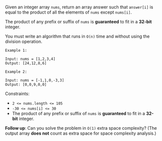 Given an integer array `nums`, return an array answer such that `answer[i]` is equal to the product of all the elements of `nums` except `nums[i]`.

The product of any prefix or suffix of `nums` is **guaranteed** to fit in a **32-bit** integer.

You must write an algorithm that runs in `O(n)` time and without using the division operation.

```
Example 1:

Input: nums = [1,2,3,4]
Output: [24,12,8,6]
```

```
Example 2:

Input: nums = [-1,1,0,-3,3]
Output: [0,0,9,0,0]
```

Constraints:

- `2 <= nums.length <= 105`
- `-30 <= nums[i] <= 30`
- The product of any prefix or suffix of `nums` is **guaranteed** to fit in a **32-bit** integer.

**Follow up**: Can you solve the problem in `O(1)` extra space complexity? (The output array **does not** count as extra space for space complexity analysis.)
